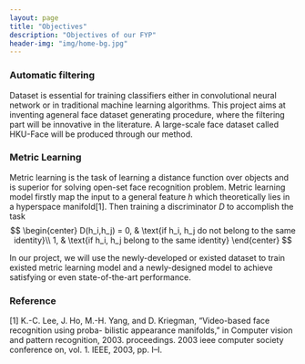 ```yaml
---
layout: page
title: "Objectives"
description: "Objectives of our FYP"
header-img: "img/home-bg.jpg"
---
```




### Automatic filtering


Dataset is essential for training classifiers either in convolutional neural network or in traditional machine learning algorithms. This project aims at inventing ageneral face dataset generating procedure, where the filtering part will be innovative in the literature. A large-scale face dataset called HKU-Face will be produced through our method. 



### Metric Learning


Metric learning is the task of learning a distance function over objects and is superior for solving open-set face recognition problem. Metric learning model firstly map the input to a general feature $h$ which theoretically lies in a hyperspace manifold[1]. Then training a discriminator $D$ to accomplish the task 
$$
\begin{center}
D(h_i,h_j) = 
		0, & \text{if h_i, h_j do not belong to the same identity}\\
		1, & \text{if h_i, h_j belong to the same identity}
\end{center}
$$

In our project, we will use the newly-developed or existed dataset to train existed metric learning model and a newly-designed model to achieve satisfying or even state-of-the-art performance.



### Reference

[1] K.-C. Lee, J. Ho, M.-H. Yang, and D. Kriegman, “Video-based face recognition using proba- bilistic appearance manifolds,” in Computer vision and pattern recognition, 2003. proceedings. 2003 ieee computer society conference on, vol. 1. IEEE, 2003, pp. I–I.


